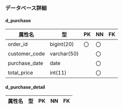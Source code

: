 ### データべース詳細

#### d_purchase
|属性名    |型     | PK | NN | FK |
|-----------|-----------|---|---|---|
|order_id|bigint(20)    |〇 |〇 |   |
|customer_code|varchar(50)|  |〇|   |
|purchase_date|date       |  |〇|   |
|total_price  |int(11)    |  |〇|   |

#### d_purchase_detail
|属性名    |型     | PK | NN | FK |
|-----------|-----------|---|---|---|

